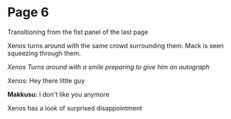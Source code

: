# Page 6
Transitioning from the fist panel of the last page

Xenos turns around with the same crowd surrounding them. Mack is seen squeezing through them.


*Xenos Turns around with a smile preparing to give him an autograph*

Xenos: Hey there little guy

**Makkusu:** I don't like you anymore

Xenos has a look of surprised disappointment

